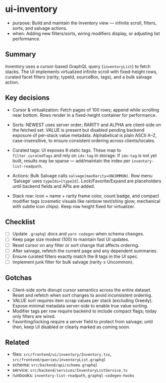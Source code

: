 # ui-inventory

- purpose: Build and maintain the Inventory view — infinite scroll, filters, sorts, and salvage actions.
- when: Adding new filters/sorts, wiring modifiers display, or adjusting list performance.

## Summary

Inventory uses a cursor-based GraphQL query (`inventoryList`) to fetch stacks. The UI implements virtualized infinite scroll with fixed-height rows, curated facet filters (rarity, typeId, sourceBox, tags), and a bulk salvage action.

## Key decisions

- Cursor & virtualization: Fetch pages of 100 rows; append while scrolling near bottom. Rows render in a fixed-height container for performance.
- Sorts: NEWEST uses server order; RARITY and ALPHA are client-side on the fetched set. VALUE is present but disabled pending backend exposure of per-stack value metadata. Alphabetical is plain ASCII A–Z, case-insensitive, to ensure consistent ordering across clients/locales.
- Curated tags: UI exposes 8 static tags. These map to `filter.curatedTags` and rely on `idx:tag` in storage. If `idx:tag` is not yet built, results may be sparse — add/maintain the index per `inventory-list-readpath`.
- Actions: Bulk Salvage calls `salvage(maxRarity=UNCOMMON)`. Row menu ‘Salvage’ uses `typeIds=[typeId]`. Lock/Favorite/Expand are placeholders until backend fields and APIs are added.

- Stack row: Icon + name + rarity frame color, count badge, and compact modifier tags (cosmetic visuals like rainbow text/shiny glow; mechanical with subtle icon chips). Keep row height fixed for virtualizer.

## Checklist

- [ ] Update `.graphql` docs and `yarn codegen` when schema changes.
- [ ] Keep page size modest (100) to maintain fast UI updates.
- [ ] Reset cursor on any filter or sort change that affects ordering.
- [ ] After salvage, refetch the current page and any dependent summaries.
- [ ] Ensure curated filters exactly match the 8 tags in the UI spec.
- [ ] Implement junk filter for bulk salvage (rarity ≤ Uncommon).

## Gotchas

- Client-side sorts disrupt cursor semantics across the entire dataset. Reset and refetch when sort changes to avoid inconsistent ordering.
- VALUE sort requires item scrap values per stack (excluding Greedy). Expose minimal metadata server-side to enable true value sorting.
- Modifier tags per row require backend to include compact flags; today only filters are wired.
- Favoriting/locking require a server field to protect from salvage; until then, keep UI disabled or clearly marked as coming soon.

## Related

- files: `src/frontend/ui/inventory/Inventory.tsx`, `src/frontend/queries/inventoryList.graphql`
- schema: `src/backend/api/schema.graphql`
- service: `src/backend/services/InventoryListService.ts`
- runbooks: `inventory-list-readpath`, `graphql-codegen-hooks`
